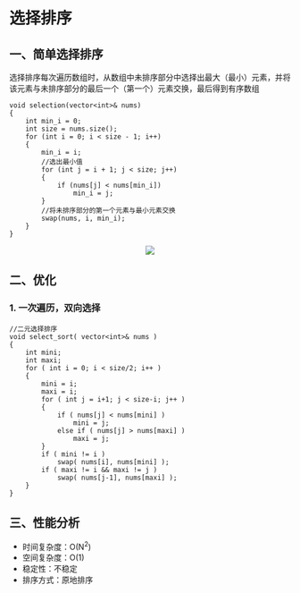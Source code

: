 # 选择排序

## 一、简单选择排序

选择排序每次遍历数组时，从数组中未排序部分中选择出最大（最小）元素，并将该元素与未排序部分的最后一个（第一个）元素交换，最后得到有序数组

```
void selection(vector<int>& nums)
{
    int min_i = 0;
    int size = nums.size();
    for (int i = 0; i < size - 1; i++)
    {
        min_i = i;
        //选出最小值
        for (int j = i + 1; j < size; j++)
        {
            if (nums[j] < nums[min_i])
                min_i = j;
        }
        //将未排序部分的第一个元素与最小元素交换
        swap(nums, i, min_i);
    }
}
```

<div align="center"><img src="img/selection_sort.gif"></img></div>

## 二、优化

### 1. 一次遍历，双向选择

```
//二元选择排序
void select_sort( vector<int>& nums )
{
    int mini; 
    int maxi;
    for ( int i = 0; i < size/2; i++ )
    {
        mini = i;
        maxi = i;
        for ( int j = i+1; j < size-i; j++ )
        {
            if ( nums[j] < nums[mini] )
                mini = j;
            else if ( nums[j] > nums[maxi] )
                maxi = j;
        }
        if ( mini != i )
            swap( nums[i], nums[mini] );
        if ( maxi != i && maxi != j )
            swap( nums[j-1], nums[maxi] );
    }
}
```

## 三、性能分析

- 时间复杂度：O(N<sup>2</sup>)
- 空间复杂度：O(1)
- 稳定性：不稳定
- 排序方式：原地排序
